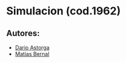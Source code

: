 Simulacion (cod.1962)
=======================================

Autores: 
------------------------
* [Dario Astorga](https://github.com/dastorga) 
* [Matias Bernal](https://github.com/Matias-Bernal) 
